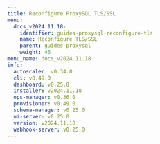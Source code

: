 ```yaml
---
title: Reconfigure ProxySQL TLS/SSL
menu:
  docs_v2024.11.18:
    identifier: guides-proxysql-reconfigure-tls
    name: Reconfigure TLS/SSL
    parent: guides-proxysql
    weight: 46
menu_name: docs_v2024.11.18
info:
  autoscaler: v0.34.0
  cli: v0.49.0
  dashboard: v0.25.0
  installer: v2024.11.18
  ops-manager: v0.36.0
  provisioner: v0.49.0
  schema-manager: v0.25.0
  ui-server: v0.25.0
  version: v2024.11.18
  webhook-server: v0.25.0
---
```


